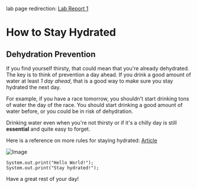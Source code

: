 lab page redirection: [Lab Report 1](lab-report-1-week-2.md)


# How to Stay Hydrated

## Dehydration Prevention
If you find yourself thirsty, that could mean that you're already dehydrated. The key is to think of prevention a day ahead. If you drink a good amount of water at least *1 day ahead*, that is a good way to make sure you stay hydrated the next day. 

For example, if you have a race tomorrow, you shouldn't start drinking tons of water the day of the race. You should start drinking a good amount of water before, or you could be in risk of dehydration.

Drinking water even when you're not thirsty or if it's a chilly day is still **essential** and quite easy to forget.

Here is a reference on more rules for staying hydrated: [Article](https://www.everydayhealth.com/dehydration/prevention/)

![Image](https://us.123rf.com/450wm/grgroup/grgroup1510/grgroup151003796/47061434-bottle-water-design-vector-illustration-eps10-graphic.jpg?ver=6)

```
System.out.print("Hello World!");
System.out.print("Stay hydrated!");
```

Have a great rest of your day!



